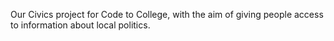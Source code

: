 Our Civics project for Code to College, with the aim of giving people access to information about local politics.